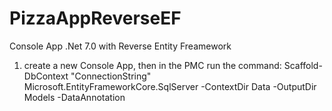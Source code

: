 # PizzaAppReverseEF
Console App .Net 7.0 with Reverse Entity Freamework

1) create a new Console App, then in the PMC run the command:
Scaffold-DbContext "ConnectionString" Microsoft.EntityFrameworkCore.SqlServer -ContextDir Data -OutputDir Models -DataAnnotation
